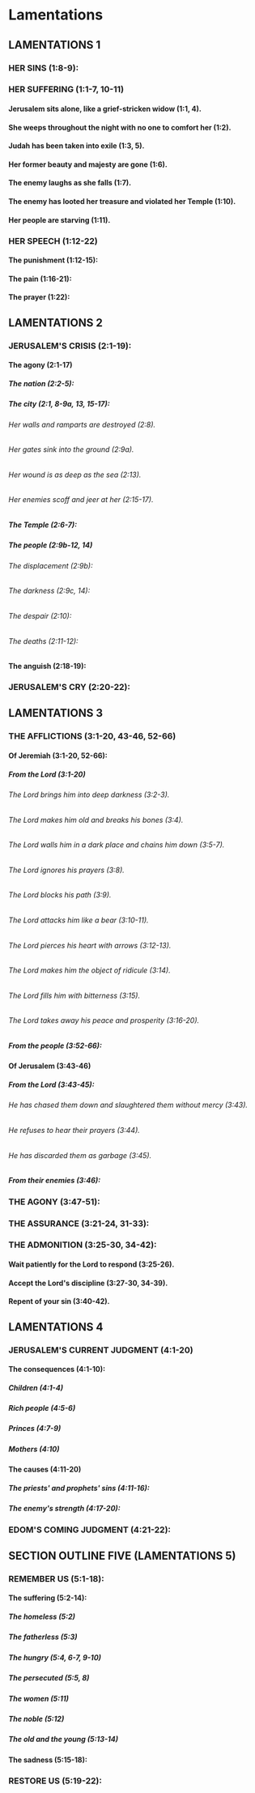 ---
---
# Lamentations
## LAMENTATIONS 1
### HER SINS (1:8-9): 
### HER SUFFERING (1:1-7, 10-11) 
####  Jerusalem sits alone, like a grief-stricken widow (1:1, 4). 
####  She weeps throughout the night with no one to comfort her (1:2). 
####  Judah has been taken into exile (1:3, 5). 
####  Her former beauty and majesty are gone (1:6). 
####  The enemy laughs as she falls (1:7). 
####  The enemy has looted her treasure and violated her Temple (1:10). 
####  Her people are starving (1:11). 
### HER SPEECH (1:12-22) 
####  The punishment (1:12-15): 
####  The pain (1:16-21): 
####  The prayer (1:22): 
## LAMENTATIONS 2
### JERUSALEM\'S CRISIS (2:1-19): 
####  The agony (2:1-17) 
#####  The nation (2:2-5): 
#####  The city (2:1, 8-9a, 13, 15-17): 
######  Her walls and ramparts are destroyed (2:8). 
######  Her gates sink into the ground (2:9a). 
######  Her wound is as deep as the sea (2:13). 
######  Her enemies scoff and jeer at her (2:15-17). 
#####  The Temple (2:6-7): 
#####  The people (2:9b-12, 14) 
######  The displacement (2:9b): 
######  The darkness (2:9c, 14): 
######  The despair (2:10): 
######  The deaths (2:11-12): 
####  The anguish (2:18-19): 
### JERUSALEM\'S CRY (2:20-22): 
## LAMENTATIONS 3
### THE AFFLICTIONS (3:1-20, 43-46, 52-66) 
####  Of Jeremiah (3:1-20, 52-66): 
#####  From the Lord (3:1-20) 
######  The Lord brings him into deep darkness (3:2-3). 
######  The Lord makes him old and breaks his bones (3:4). 
######  The Lord walls him in a dark place and chains him down (3:5-7). 
######  The Lord ignores his prayers (3:8). 
######  The Lord blocks his path (3:9). 
######  The Lord attacks him like a bear (3:10-11). 
######  The Lord pierces his heart with arrows (3:12-13). 
######  The Lord makes him the object of ridicule (3:14). 
######  The Lord fills him with bitterness (3:15). 
######  The Lord takes away his peace and prosperity (3:16-20). 
#####  From the people (3:52-66): 
####  Of Jerusalem (3:43-46) 
#####  From the Lord (3:43-45): 
######  He has chased them down and slaughtered them without mercy (3:43). 
######  He refuses to hear their prayers (3:44). 
######  He has discarded them as garbage (3:45). 
#####  From their enemies (3:46): 
### THE AGONY (3:47-51): 
### THE ASSURANCE (3:21-24, 31-33): 
### THE ADMONITION (3:25-30, 34-42): 
####  Wait patiently for the Lord to respond (3:25-26). 
####  Accept the Lord\'s discipline (3:27-30, 34-39). 
####  Repent of your sin (3:40-42). 
## LAMENTATIONS 4
### JERUSALEM\'S CURRENT JUDGMENT (4:1-20) 
####  The consequences (4:1-10): 
#####  Children (4:1-4) 
#####  Rich people (4:5-6) 
#####  Princes (4:7-9) 
#####  Mothers (4:10) 
####  The causes (4:11-20) 
#####  The priests\' and prophets\' sins (4:11-16): 
#####  The enemy\'s strength (4:17-20): 
### EDOM\'S COMING JUDGMENT (4:21-22): 
## SECTION OUTLINE FIVE (LAMENTATIONS 5) 
### REMEMBER US (5:1-18): 
####  The suffering (5:2-14): 
#####  The homeless (5:2) 
#####  The fatherless (5:3) 
#####  The hungry (5:4, 6-7, 9-10) 
#####  The persecuted (5:5, 8) 
#####  The women (5:11) 
#####  The noble (5:12) 
#####  The old and the young (5:13-14) 
####  The sadness (5:15-18): 
### RESTORE US (5:19-22): 
